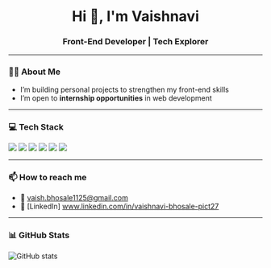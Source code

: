 <h1 align="center">Hi 👋, I'm Vaishnavi</h1>
<h3 align="center">Front-End Developer | Tech Explorer</h3>

---

### 👩‍💻 About Me

- I’m building personal projects to strengthen my front-end skills
- I’m open to **internship opportunities** in web development

---

### 💻 Tech Stack

<p align="left">
  <img src="https://img.shields.io/badge/HTML5-E34F26?style=flat&logo=html5&logoColor=white"/>
  <img src="https://img.shields.io/badge/CSS3-1572B6?style=flat&logo=css3&logoColor=white"/>
  <img src="https://img.shields.io/badge/JavaScript-F7DF1E?style=flat&logo=javascript&logoColor=black"/>
  <img src="https://img.shields.io/badge/React-20232A?style=flat&logo=react&logoColor=61DAFB"/>
  <img src="https://img.shields.io/badge/Tailwind_CSS-38B2AC?style=flat&logo=tailwind-css&logoColor=white"/>
  <img src="https://img.shields.io/badge/Git-F05032?style=flat&logo=git&logoColor=white"/>
</p>

---

### 📫 How to reach me

- 📧 vaish.bhosale1125@gmail.com  
- 💼 [LinkedIn] www.linkedin.com/in/vaishnavi-bhosale-pict27

---

### 📊 GitHub Stats

<p align="left">
  <img src="https://github-readme-stats.vercel.app/api?username=vaishnavi123&show_icons=true&theme=radical" alt="GitHub stats"/>
</p>

<!--
**Vaish1125/Vaish1125** is a ✨ _special_ ✨ repository because its `README.md` (this file) appears on your GitHub profile.

Here are some ideas to get you started:

- 🔭 I’m currently working on ...
- 🌱 I’m currently learning ...
- 👯 I’m looking to collaborate on ...
- 🤔 I’m looking for help with ...
- 💬 Ask me about ...
- 📫 How to reach me: ...
- 😄 Pronouns: ...
- ⚡ Fun fact: ...
-->
